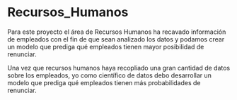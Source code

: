 # Recursos_Humanos
Para este proyecto el área de Recursos Humanos ha recavado información de empleados con el fin de que sean analizado los datos 
y podamos crear un modelo que prediga qué empleados tienen mayor posibilidad de renunciar.

Una vez que recursos humanos haya recopliado una gran cantidad de datos sobre los empleados, yo como científico de datos debo
desarrollar un modelo que prediga qué empleados tienen más probabilidades de renunciar.
